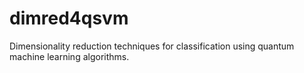 # dimred4qsvm
Dimensionality reduction techniques for classification using quantum machine learning algorithms.

